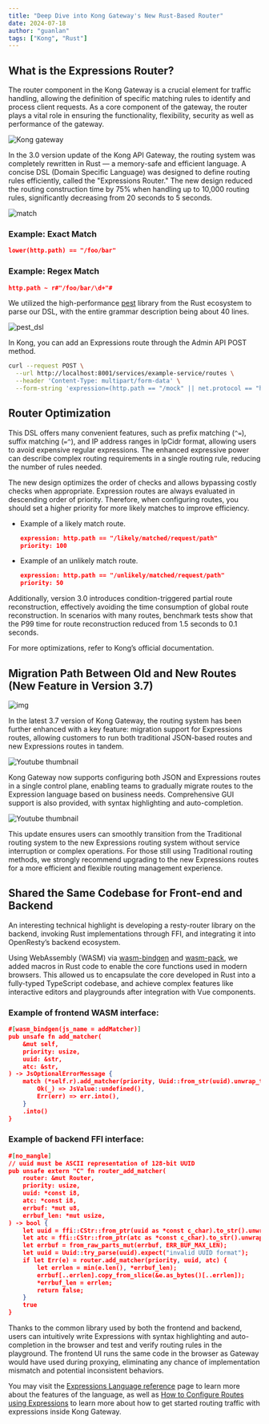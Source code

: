 ```yaml
---
title: "Deep Dive into Kong Gateway's New Rust-Based Router"
date: 2024-07-18
author: "guanlan"
tags: ["Kong", "Rust"]
---
```

## What is the Expressions Router?

The router component in the Kong Gateway is a crucial element for traffic handling, allowing the definition of specific matching rules to identify and process client requests. As a core component of the gateway, the router plays a vital role in ensuring the functionality, flexibility, security as well as performance of the gateway.

![Kong gateway](/img/668eda3d-image7-2.png?auto=format&fit=max&w=2560)

In the 3.0 version update of the Kong API Gateway, the routing system was completely rewritten in Rust — a memory-safe and efficient language. A concise DSL (Domain Specific Language) was designed to define routing rules efficiently, called the "Expressions Router." The new design reduced the routing construction time by 75% when handling up to 10,000 routing rules, significantly decreasing from 20 seconds to 5 seconds.

![match](/img/668eda68-image5-3.png?auto=format&fit=max&w=2560)

### Example: Exact Match

```json
lower(http.path) == "/foo/bar"
```

### Example: Regex Match

```json
http.path ~ r#"/foo/bar/\d+"#
```

We utilized the high-performance [pest](https://pest.rs/) library from the Rust ecosystem to parse our DSL, with the entire grammar description being about 40 lines.

![pest_dsl](/img/668edaf2-image6-2.png?auto=format&fit=max&w=2560)

In Kong, you can add an Expressions route through the Admin API POST method.

```bash
curl --request POST \
  --url http://localhost:8001/services/example-service/routes \
  --header 'Content-Type: multipart/form-data' \
  --form-string 'expression=(http.path == "/mock" || net.protocol == "https")'
```

## Router Optimization

This DSL offers many convenient features, such as prefix matching (`^=`), suffix matching (`=^`), and IP address ranges in IpCidr format, allowing users to avoid expensive regular expressions. The enhanced expressive power can describe complex routing requirements in a single routing rule, reducing the number of rules needed.

The new design optimizes the order of checks and allows bypassing costly checks when appropriate. Expression routes are always evaluated in descending order of priority. Therefore, when configuring routes, you should set a higher priority for more likely matches to improve efficiency.

- Example of a likely match route.

  ```json
  expression: http.path == "/likely/matched/request/path"
  priority: 100
  ```

- Example of an unlikely match route.

  ```json
  expression: http.path == "/unlikely/matched/request/path"
  priority: 50
  ```

Additionally, version 3.0 introduces condition-triggered partial route reconstruction, effectively avoiding the time consumption of global route reconstruction. In scenarios with many routes, benchmark tests show that the P99 time for route reconstruction reduced from 1.5 seconds to 0.1 seconds.

For more optimizations, refer to Kong’s official documentation.

## Migration Path Between Old and New Routes (New Feature in Version 3.7)

![img](/img/668edbee-image1-6.png?auto=format&fit=max&w=2560)

In the latest 3.7 version of Kong Gateway, the routing system has been further enhanced with a key feature: migration support for Expressions routes, allowing customers to run both traditional JSON-based routes and new Expressions routes in tandem.

![Youtube thumbnail](/img/maxresdefault.jpg)

Kong Gateway now supports configuring both JSON and Expressions routes in a single control plane, enabling teams to gradually migrate routes to the Expression language based on business needs. Comprehensive GUI support is also provided, with syntax highlighting and auto-completion.

![Youtube thumbnail](/img/maxresdefault.jpg)

This update ensures users can smoothly transition from the Traditional routing system to the new Expressions routing system without service interruption or complex operations. For those still using Traditional routing methods, we strongly recommend upgrading to the new Expressions routes for a more efficient and flexible routing management experience.

## Shared the Same Codebase for Front-end and Backend

An interesting technical highlight is developing a resty-router library on the backend, invoking Rust implementations through FFI, and integrating it into OpenResty’s backend ecosystem.

Using WebAssembly (WASM) via [wasm-bindgen](https://rustwasm.github.io/docs/wasm-bindgen/) and [wasm-pack](https://rustwasm.github.io/wasm-pack/), we added macros in Rust code to enable the core functions used in modern browsers. This allowed us to encapsulate the core developed in Rust into a fully-typed TypeScript codebase, and achieve complex features like interactive editors and playgrounds after integration with Vue components.

### Example of frontend WASM interface:

```json
#[wasm_bindgen(js_name = addMatcher)]
pub unsafe fn add_matcher(
    &mut self,
    priority: usize,
    uuid: &str,
    atc: &str,
) -> JsOptionalErrorMessage {
    match (*self.r).add_matcher(priority, Uuid::from_str(uuid).unwrap_throw(), atc) {
        Ok(_) => JsValue::undefined(),
        Err(err) => err.into(),
    }
    .into()
}
```

### Example of backend FFI interface:

```json
#[no_mangle]
// uuid must be ASCII representation of 128-bit UUID
pub unsafe extern "C" fn router_add_matcher(
    router: &mut Router,
    priority: usize,
    uuid: *const i8,
    atc: *const i8,
    errbuf: *mut u8,
    errbuf_len: *mut usize,
) -> bool {
    let uuid = ffi::CStr::from_ptr(uuid as *const c_char).to_str().unwrap();
    let atc = ffi::CStr::from_ptr(atc as *const c_char).to_str().unwrap();
    let errbuf = from_raw_parts_mut(errbuf, ERR_BUF_MAX_LEN);
    let uuid = Uuid::try_parse(uuid).expect("invalid UUID format");
    if let Err(e) = router.add_matcher(priority, uuid, atc) {
        let errlen = min(e.len(), *errbuf_len);
        errbuf[..errlen].copy_from_slice(&e.as_bytes()[..errlen]);
        *errbuf_len = errlen;
        return false;
    }
    true
}
```

Thanks to the common library used by both the frontend and backend, users can intuitively write Expressions with syntax highlighting and auto-completion in the browser and test and verify routing rules in the playground. The frontend UI runs the same code in the browser as Gateway would have used during proxying, eliminating any chance of implementation mismatch and potential inconsistent behaviors.

You may visit the [Expressions Language reference](https://docs.konghq.com/gateway/latest/kong-enterprise/expressions-language/) page to learn more about the features of the language, as well as [How to Configure Routes using Expressions](https://docs.konghq.com/gateway/latest/kong-enterprise/how-to-configure-routes-using-expressions/) to learn more about how to get started routing traffic with expressions inside Kong Gateway.
